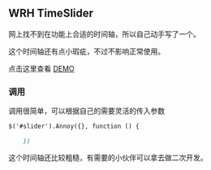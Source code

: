 ## WRH TimeSlider

网上找不到在功能上合适的时间轴，所以自己动手写了一个。

这个时间轴还有点小瑕疵，不过不影响正常使用。

点击这里查看 [DEMO](https://unique1319.github.io/TimeSlider/annoy/annoy.html)

### 调用

调用很简单，可以根据自己的需要灵活的传入参数
```markdown
$('#slider').Annoy({}, function () {

    })
```
这个时间轴还比较粗糙，有需要的小伙伴可以拿去做二次开发。